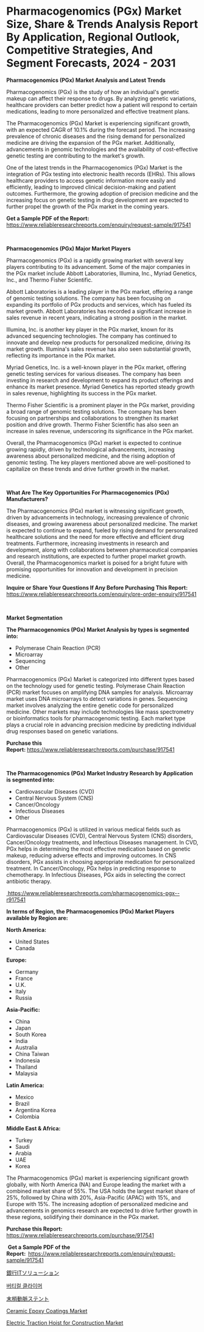 <p><h1>Pharmacogenomics (PGx) Market Size, Share & Trends Analysis Report By Application, Regional Outlook, Competitive Strategies, And Segment Forecasts, 2024 - 2031</h1></p><p><strong>Pharmacogenomics (PGx) Market Analysis and Latest Trends</strong></p>
<p><p>Pharmacogenomics (PGx) is the study of how an individual's genetic makeup can affect their response to drugs. By analyzing genetic variations, healthcare providers can better predict how a patient will respond to certain medications, leading to more personalized and effective treatment plans.</p><p>The Pharmacogenomics (PGx) Market is experiencing significant growth, with an expected CAGR of 10.1% during the forecast period. The increasing prevalence of chronic diseases and the rising demand for personalized medicine are driving the expansion of the PGx market. Additionally, advancements in genomic technologies and the availability of cost-effective genetic testing are contributing to the market's growth.</p><p>One of the latest trends in the Pharmacogenomics (PGx) Market is the integration of PGx testing into electronic health records (EHRs). This allows healthcare providers to access genetic information more easily and efficiently, leading to improved clinical decision-making and patient outcomes. Furthermore, the growing adoption of precision medicine and the increasing focus on genetic testing in drug development are expected to further propel the growth of the PGx market in the coming years.</p></p>
<p><strong>Get a Sample PDF of the Report:&nbsp;</strong> <a href="https://www.reliableresearchreports.com/enquiry/request-sample/917541">https://www.reliableresearchreports.com/enquiry/request-sample/917541</a></p>
<p>&nbsp;</p>
<p><strong>Pharmacogenomics (PGx) Major Market Players</strong></p>
<p><p>Pharmacogenomics (PGx) is a rapidly growing market with several key players contributing to its advancement. Some of the major companies in the PGx market include Abbott Laboratories, Illumina, Inc., Myriad Genetics, Inc., and Thermo Fisher Scientific.</p><p>Abbott Laboratories is a leading player in the PGx market, offering a range of genomic testing solutions. The company has been focusing on expanding its portfolio of PGx products and services, which has fueled its market growth. Abbott Laboratories has recorded a significant increase in sales revenue in recent years, indicating a strong position in the market.</p><p>Illumina, Inc. is another key player in the PGx market, known for its advanced sequencing technologies. The company has continued to innovate and develop new products for personalized medicine, driving its market growth. Illumina's sales revenue has also seen substantial growth, reflecting its importance in the PGx market.</p><p>Myriad Genetics, Inc. is a well-known player in the PGx market, offering genetic testing services for various diseases. The company has been investing in research and development to expand its product offerings and enhance its market presence. Myriad Genetics has reported steady growth in sales revenue, highlighting its success in the PGx market.</p><p>Thermo Fisher Scientific is a prominent player in the PGx market, providing a broad range of genomic testing solutions. The company has been focusing on partnerships and collaborations to strengthen its market position and drive growth. Thermo Fisher Scientific has also seen an increase in sales revenue, underscoring its significance in the PGx market.</p><p>Overall, the Pharmacogenomics (PGx) market is expected to continue growing rapidly, driven by technological advancements, increasing awareness about personalized medicine, and the rising adoption of genomic testing. The key players mentioned above are well-positioned to capitalize on these trends and drive further growth in the market.</p></p>
<p>&nbsp;</p>
<p><strong>What Are The Key Opportunities For Pharmacogenomics (PGx) Manufacturers?</strong></p>
<p><p>The Pharmacogenomics (PGx) market is witnessing significant growth, driven by advancements in technology, increasing prevalence of chronic diseases, and growing awareness about personalized medicine. The market is expected to continue to expand, fueled by rising demand for personalized healthcare solutions and the need for more effective and efficient drug treatments. Furthermore, increasing investments in research and development, along with collaborations between pharmaceutical companies and research institutions, are expected to further propel market growth. Overall, the Pharmacogenomics market is poised for a bright future with promising opportunities for innovation and development in precision medicine.</p></p>
<p><strong>Inquire or Share Your Questions If Any Before Purchasing This Report:</strong> <a href="https://www.reliableresearchreports.com/enquiry/pre-order-enquiry/917541">https://www.reliableresearchreports.com/enquiry/pre-order-enquiry/917541</a></p>
<p>&nbsp;</p>
<p><strong>Market Segmentation</strong></p>
<p><strong>The Pharmacogenomics (PGx) Market Analysis by types is segmented into:</strong></p>
<p><ul><li>Polymerase Chain Reaction (PCR)</li><li>Microarray</li><li>Sequencing</li><li>Other</li></ul></p>
<p><p>Pharmacogenomics (PGx) Market is categorized into different types based on the technology used for genetic testing. Polymerase Chain Reaction (PCR) market focuses on amplifying DNA samples for analysis. Microarray market uses DNA microarrays to detect variations in genes. Sequencing market involves analyzing the entire genetic code for personalized medicine. Other markets may include technologies like mass spectrometry or bioinformatics tools for pharmacogenomic testing. Each market type plays a crucial role in advancing precision medicine by predicting individual drug responses based on genetic variations.</p></p>
<p><strong>Purchase this Report:&nbsp;</strong><a href="https://www.reliableresearchreports.com/purchase/917541">https://www.reliableresearchreports.com/purchase/917541</a></p>
<p>&nbsp;</p>
<p><strong>The Pharmacogenomics (PGx) Market Industry Research by Application is segmented into:</strong></p>
<p><ul><li>Cardiovascular Diseases (CVD)</li><li>Central Nervous System (CNS)</li><li>Cancer/Oncology</li><li>Infectious Diseases</li><li>Other</li></ul></p>
<p><p>Pharmacogenomics (PGx) is utilized in various medical fields such as Cardiovascular Diseases (CVD), Central Nervous System (CNS) disorders, Cancer/Oncology treatments, and Infectious Diseases management. In CVD, PGx helps in determining the most effective medication based on genetic makeup, reducing adverse effects and improving outcomes. In CNS disorders, PGx assists in choosing appropriate medication for personalized treatment. In Cancer/Oncology, PGx helps in predicting response to chemotherapy. In Infectious Diseases, PGx aids in selecting the correct antibiotic therapy.</p></p>
<p><a href="https://www.reliableresearchreports.com/pharmacogenomics-pgx--r917541">&nbsp;https://www.reliableresearchreports.com/pharmacogenomics-pgx--r917541</a></p>
<p><strong>In terms of Region, the Pharmacogenomics (PGx) Market Players available by Region are:</strong></p>
<p>
    <p> <strong> North America: </strong>
        <ul>
            <li>United States</li>
            <li>Canada</li>
        </ul>
        </p> 
    <p> <strong> Europe: </strong>
        <ul>
            <li>Germany</li>
            <li>France</li>
            <li>U.K.</li>
            <li>Italy</li>
            <li>Russia</li>
        </ul>
        </p> 
    <p> <strong> Asia-Pacific: </strong>
        <ul>
            <li>China</li>
            <li>Japan</li>
            <li>South Korea</li>
            <li>India</li>
            <li>Australia</li>
            <li>China Taiwan</li>
            <li>Indonesia</li>
            <li>Thailand</li>
            <li>Malaysia</li>
        </ul>
        </p> 
    <p> <strong> Latin America: </strong>
        <ul>
            <li>Mexico</li>
            <li>Brazil</li>
            <li>Argentina Korea</li>
            <li>Colombia</li>
        </ul>
        </p> 
    <p> <strong> Middle East & Africa: </strong>
        <ul>
            <li>Turkey</li>
            <li>Saudi</li>
            <li>Arabia</li>
            <li>UAE</li>
            <li>Korea</li>
        </ul>
    </p>
    </p>
<p><p>The Pharmacogenomics (PGx) market is experiencing significant growth globally, with North America (NA) and Europe leading the market with a combined market share of 55%. The USA holds the largest market share of 25%, followed by China with 20%, Asia-Pacific (APAC) with 15%, and Europe with 15%. The increasing adoption of personalized medicine and advancements in genomics research are expected to drive further growth in these regions, solidifying their dominance in the PGx market.</p></p>
<p><strong>Purchase this Report: </strong><a href="https://www.reliableresearchreports.com/purchase/917541">https://www.reliableresearchreports.com/purchase/917541</a></p>
<p>&nbsp;<strong>Get a Sample PDF of the Report:&nbsp;&nbsp;</strong><a href="https://www.reliableresearchreports.com/enquiry/request-sample/917541">https://www.reliableresearchreports.com/enquiry/request-sample/917541</a></p>
<p><strong></strong></p>
<p><p><a href="https://github.com/ddwcuskozol07187/Market-Research-Report-List-1/blob/main/194641239035.md">銀行ITソリューション</a></p><p><a href="https://github.com/PercyHagernes9778/Market-Research-Report-List-1/blob/main/367919935736.md">버티컬 클라이머</a></p><p><a href="https://github.com/marbadji/Market-Research-Report-List-1/blob/main/299326639036.md">末梢動脈ステント</a></p><p><a href="https://issuu.com/reportprime-2/docs/ceramic-epoxy-coatings-market-size-2030.pptx">Ceramic Epoxy Coatings Market</a></p><p><a href="https://github.com/indrystar/Market-Research-Report-List-3/blob/main/electric-traction-hoist-for-construction-market.md">Electric Traction Hoist for Construction Market</a></p></p>